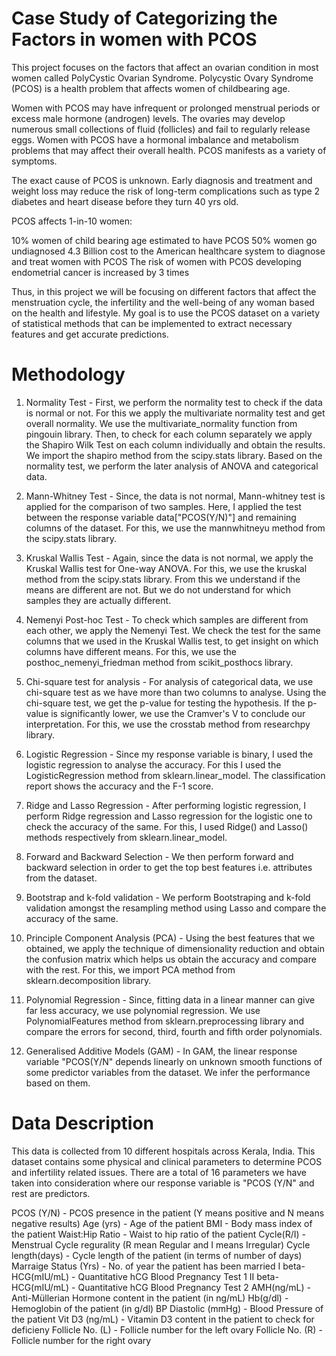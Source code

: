 # Case Study of Categorizing the Factors in women with PCOS

This project focuses on the factors that affect an ovarian condition in most women called PolyCystic Ovarian Syndrome. Polycystic Ovary Syndrome (PCOS) is a health problem that affects women of childbearing age.

Women with PCOS may have infrequent or prolonged menstrual periods or excess male hormone (androgen) levels. The ovaries may develop numerous small collections of fluid (follicles) and fail to regularly release eggs. Women with PCOS have a hormonal imbalance and metabolism problems that may affect their overall health. PCOS manifests as a variety of symptoms.

The exact cause of PCOS is unknown. Early diagnosis and treatment and weight loss may reduce the risk of long-term complications such as type 2 diabetes and heart disease before they turn 40 yrs old.

PCOS affects 1-in-10 women:

10% women of child bearing age estimated to have PCOS
50% women go undiagnosed
4.3 Billion cost to the American healthcare system to diagnose and treat women with PCOS
The risk of women with PCOS developing endometrial cancer is increased by 3 times

Thus, in this project we will be focusing on different factors that affect the menstruation cycle, the infertility and the well-being of any woman based on the health and lifestyle. My goal is to use the PCOS dataset on a variety of statistical methods that can be implemented to extract necessary features and get accurate predictions.

# Methodology

1. Normality Test - First, we perform the normality test to check if the data is normal or not. For this we apply the multivariate normality test and get overall normality. We use the multivariate_normality function from pingouin library. Then, to check for each column separately we apply the Shapiro Wilk Test on each column individually and obtain the results. We import the shapiro method from the scipy.stats library. Based on the normality test, we perform the later analysis of ANOVA and categorical data.

2. Mann-Whitney Test - Since, the data is not normal, Mann-whitney test is applied for the comparison of two samples. Here, I applied the test between the response variable data["PCOS(Y/N)"] and remaining columns of the dataset. For this, we use the mannwhitneyu method from the scipy.stats library.

3. Kruskal Wallis Test - Again, since the data is not normal, we apply the Kruskal Wallis test for One-way ANOVA. For this, we use the kruskal method from the scipy.stats library. From this we understand if the means are different are not. But we do not understand for which samples they are actually different.

4. Nemenyi Post-hoc Test - To check which samples are different from each other, we apply the Nemenyi Test. We check the test for the same columns that we used in the Kruskal Wallis test, to get insight on which columns have different means. For this, we use the posthoc_nemenyi_friedman method from scikit_posthocs library.

5. Chi-square test for analysis - For analysis of categorical data, we use chi-square test as we have more than two columns to analyse. Using the chi-square test, we get the p-value for testing the hypothesis. If the p-value is significantly lower, we use the Cramver's V to conclude our interpretation. For this, we use the crosstab method from researchpy library.

6. Logistic Regression - Since my response variable is binary, I used the logistic regression to analyse the accuracy. For this I used the LogisticRegression method from sklearn.linear_model. The classification report shows the accuracy and the F-1 score.

7. Ridge and Lasso Regression - After performing logistic regression, I perform Ridge regression and Lasso regression for the logistic one to check the accuracy of the same. For this, I used Ridge() and Lasso() methods respectively from sklearn.linear_model.

8. Forward and Backward Selection - We then perform forward and backward selection in order to get the top best features i.e. attributes from the dataset.

9. Bootstrap and k-fold validation - We perform Bootstraping and k-fold validation amongst the resampling method using Lasso and compare the accuracy of the same.

10. Principle Component Analysis (PCA) - Using the best features that we obtained, we apply the technique of dimensionality reduction and obtain the confusion matrix which helps us obtain the accuracy and compare with the rest. For this, we import PCA method from sklearn.decomposition library.

11. Polynomial Regression - Since, fitting data in a linear manner can give far less accuracy, we use polynomial regression. We use PolynomialFeatures method from sklearn.preprocessing library and compare the errors for second, third, fourth and fifth order polynomials.

12. Generalised Additive Models (GAM) - In GAM, the linear response variable "PCOS(Y/N" depends linearly on unknown smooth functions of some predictor variables from the dataset. We infer the performance based on them.

# Data Description

This data is collected from 10 different hospitals across Kerala, India. This dataset contains some physical and clinical parameters to determine PCOS and infertility related issues. There are a total of 16 parameters we have taken into consideration where our response variable is "PCOS (Y/N" and rest are predictors.

PCOS (Y/N) - PCOS presence in the patient (Y means positive and N means negative results)
Age (yrs) - Age of the patient
BMI - Body mass index of the patient
Waist:Hip Ratio - Waist to hip ratio of the patient
Cycle(R/I) - Menstrual Cycle regurality (R mean Regular and I means Irregular)
Cycle length(days) - Cycle length of the patient (in terms of number of days)
Marraige Status (Yrs) - No. of year the patient has been married
I beta-HCG(mIU/mL) - Quantitative hCG Blood Pregnancy Test 1
II beta-HCG(mIU/mL) - Quantitative hCG Blood Pregnancy Test 2
AMH(ng/mL) - Anti-Müllerian Hormone content in the patient (in ng/mL)
Hb(g/dl) - Hemoglobin of the patient (in g/dl)
BP Diastolic (mmHg) - Blood Pressure of the patient
Vit D3 (ng/mL) - Vitamin D3 content in the patient to check for deficieny
Follicle No. (L) - Follicle number for the left ovary
Follicle No. (R) - Follicle number for the right ovary
